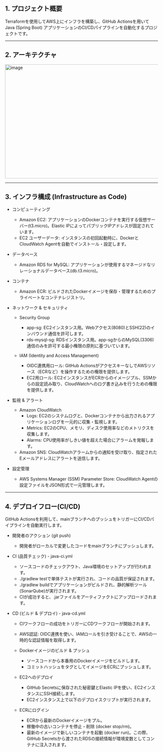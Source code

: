 
## 1. プロジェクト概要
Terraformを使用してAWS上にインフラを構築し、GitHub Actionsを用いてJava (Spring Boot) アプリケーションのCI/CDパイプラインを自動化するプロジェクトです。

---

## 2. アーキテクチャ
<img width="935" height="375" alt="image" src="https://github.com/user-attachments/assets/fddde2aa-90c8-427e-af67-4216fa865f08" />

---

## 3. インフラ構成 (Infrastructure as Code)
- コンピューティング
  - Amazon EC2: アプリケーションのDockerコンテナを実行する仮想サーバー(t3.micro)。Elastic IPによってパブリックIPアドレスが固定されています。
  - EC2 ユーザーデータ: インスタンスの初回起動時に、DockerとCloudWatch Agentを自動でインストール・設定します。

- データベース
  - Amazon RDS for MySQL: アプリケーションが使用するマネージドなリレーショナルデータベース(db.t3.micro)。

- コンテナ
  - Amazon ECR: ビルドされたDockerイメージを保存・管理するためのプライベートなコンテナレジストリ。

- ネットワーク & セキュリティ
  - Security Group
    - app-sg: EC2インスタンス用。Webアクセス(8080)とSSH(22)のインバウンド通信を許可します。
    - rds-mysql-sg: RDSインスタンス用。app-sgからのMySQL(3306)通信のみを許可する最小権限の原則に基づいています。

  - IAM (Identity and Access Management)
    - OIDC連携用ロール: GitHub ActionsがアクセスキーなしでAWSリソース（ECRなど）を操作するための権限を提供します。
    - EC2用ロール: EC2インスタンスがECRからのイメージプル、SSMからの設定読み取り、CloudWatchへのログ書き込みを行うための権限を提供します。

- 監視 & アラート
  - Amazon CloudWatch
    - Logs: EC2のシステムログと、Dockerコンテナから出力されるアプリケーションログを一元的に収集・監視します。
    - Metrics: EC2のCPU、メモリ、ディスク使用率などのメトリクスを収集します。
    - Alarms: CPU使用率がしきい値を超えた場合にアラームを発報します。
  - Amazon SNS: CloudWatchアラームからの通知を受け取り、指定されたEメールアドレスにアラートを送信します。

- 設定管理
  - AWS Systems Manager (SSM) Parameter Store: CloudWatch Agentの設定ファイルをJSON形式で一元管理します。

---

## 4. デプロイフロー(CI/CD)
GitHub Actionsを利用して、mainブランチへのプッシュをトリガーにCI/CDパイプラインを自動実行します。

- 開発者のアクション (git push)
  - 開発者がローカルで変更したコードをmainブランチにプッシュします。

- CI (品質チェック) - java-ci.yml
  - ソースコードのチェックアウト、Java環境のセットアップが行われます。
  - ./gradlew testで単体テストが実行され、コードの品質が保証されます。
  - ./gradlew buildでアプリケーションがビルドされ、静的解析ツール(SonarQube)が実行されます。
  - CIが成功すると、.jarファイルをアーティファクトにアップロードされます。

- CD (ビルド & デプロイ) - java-cd.yml
  - CIワークフローの成功をトリガーにCDワークフローが開始されます。
  - AWS認証: OIDC連携を使い、IAMロールを引き受けることで、AWSの一時的な認証情報を取得します。

  - Dockerイメージのビルド & プッシュ
    - ソースコードから本番用のDockerイメージをビルドします。
    - コミットハッシュをタグとしてイメージをECRにプッシュします。

  - EC2へのデプロイ
    - GitHub Secretsに保存された秘密鍵とElastic IPを使い、EC2インスタンスにSSH接続します。
    - EC2インスタンス上で以下のデプロイスクリプトが実行されます。

  - ECRにログイン
    - ECRから最新のDockerイメージをプル。
    - 稼働中の古いコンテナを停止・削除 (docker stop/rm)。
    - 最新のイメージで新しいコンテナを起動 (docker run)。この際、GitHub Secretsから渡されたRDSの接続情報が環境変数としてコンテナに注入されます。
